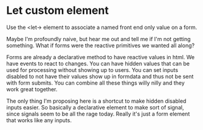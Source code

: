 # Let custom element

Use the &lt;let-&gt; element to associate a named front end only value on a form.

Maybe I'm profoundly naive, but hear me out and tell me if I'm not getting something. What if forms were the reactive primitives we wanted all along?

Forms are already a declarative method to have reactive values in html. We have events to react to changes. You can have hidden values that can be used for processing without showing up to users. You can set inputs disabled to not have their values show up in formdata and thus not be sent with form submits. You can combine all these things willy nilly and they work great together.

The only thing I'm proposing here is a shortcut to make hidden disabled inputs easier. So basically a declarative element to make sort of signal, since signals seem to be all the rage today. Really it's just a form element that works like any inputs.